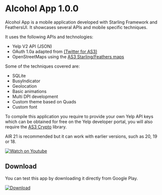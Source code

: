# Alcohol App 1.0.0

Alcohol App is a mobile application developed with Starling Framework and FeathersUI. It showcases several APIs and mobile specific techniques.

It uses the following APIs and technologies:

  - Yelp V2 API (JSON)
  - OAuth 1.0a adapted from [(Twitter for AS3)](https://github.com/susisu/Twitter-for-AS3)
  - OpenStreetMaps using the [AS3 Starling/Feathers maps](https://github.com/ZwickTheGreat/feathers-maps)

Some of the techniques covered are:

  - SQLite
  - BusyIndicator
  - Geolocation
  - Basic animations
  - Multi DPI development
  - Custom theme based on Quads
  - Custom font

To compile this application you require to provide your own Yelp API keys which can be obtained for free on the Yelp developer portal, you will also require the [AS3 Crypto](http://crypto.hurlant.com/demo/as3crypto.swc) library.

AIR 21 is recommended but it can work with earlier versions, such as 20, 19 or 18.

[![Watch on Youtube](http://i.imgur.com/kDfzKKj.png)](https://www.youtube.com/watch?v=0GGMO9TBdbE)

## Download

You can test this app by downloading it directly from Google Play.

[![Download](http://i.imgur.com/He0deVa.png)](https://play.google.com/store/apps/details?id=air.im.phantom.alcohol)